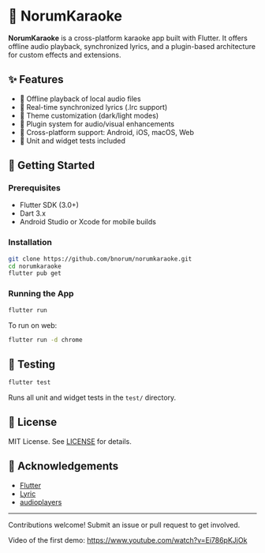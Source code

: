 # 🎤 NorumKaraoke

**NorumKaraoke** is a cross-platform karaoke app built with Flutter. It offers offline audio playback, synchronized lyrics, and a plugin-based architecture for custom effects and extensions.

## ✨ Features

- 🎵 Offline playback of local audio files
- 📝 Real-time synchronized lyrics (.lrc support)
- 🎨 Theme customization (dark/light modes)
- 🔌 Plugin system for audio/visual enhancements
- 📱 Cross-platform support: Android, iOS, macOS, Web
- 🧪 Unit and widget tests included

## 🚀 Getting Started

### Prerequisites

- Flutter SDK (3.0+)
- Dart 3.x
- Android Studio or Xcode for mobile builds

### Installation

```bash
git clone https://github.com/bnorum/norumkaraoke.git
cd norumkaraoke
flutter pub get
```

### Running the App

```bash
flutter run
```

To run on web:

```bash
flutter run -d chrome
```


## 🧪 Testing

```bash
flutter test
```

Runs all unit and widget tests in the `test/` directory.

## 📄 License

MIT License. See [LICENSE](LICENSE) for details.

## 🙌 Acknowledgements

- [Flutter](https://flutter.dev/)
- [Lyric](https://pub.dev/packages/lyric)
- [audioplayers](https://pub.dev/packages/audioplayers)

---

Contributions welcome! Submit an issue or pull request to get involved.



Video of the first demo: https://www.youtube.com/watch?v=Ei786pKJjOk 
